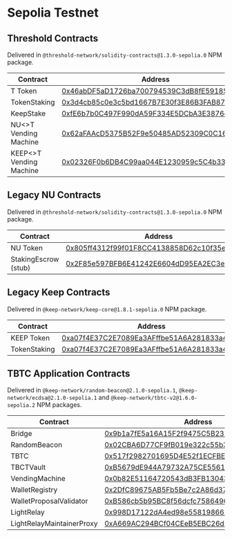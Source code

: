 # Sepolia Testnet

## Threshold Contracts

Delivered in `@threshold-network/solidity-contracts@1.3.0-sepolia.0` NPM package.

<table><thead><tr><th width="374.5478238350802">Contract</th><th>Address</th></tr></thead><tbody><tr><td>T Token</td><td><a href="https://sepolia.etherscan.io/address/0x46abDF5aD1726ba700794539C3dB8fE591854729">0x46abDF5aD1726ba700794539C3dB8fE591854729</a></td></tr><tr><td>TokenStaking</td><td><a href="https://sepolia.etherscan.io/address/0x3d4cb85c0e3c5bd1667B7E30f3E86B3FAB878Ff8">0x3d4cb85c0e3c5bd1667B7E30f3E86B3FAB878Ff8</a></td></tr><tr><td>KeepStake</td><td><a href="https://sepolia.etherscan.io/address/0xfE6b7b0C497F990dA59F334E5DCbA3E3876d062a">0xfE6b7b0C497F990dA59F334E5DCbA3E3876d062a</a></td></tr><tr><td>NU&#x3C;>T Vending Machine</td><td><a href="https://sepolia.etherscan.io/address/0x62aFAAcD5375B52F9e50485AD52309C0C1673185">0x62aFAAcD5375B52F9e50485AD52309C0C1673185</a></td></tr><tr><td>KEEP&#x3C;>T Vending Machine</td><td><a href="https://sepolia.etherscan.io/address/0x02326F0b6DB4C99aa044E1230959c5C4b3342814">0x02326F0b6DB4C99aa044E1230959c5C4b3342814</a></td></tr></tbody></table>

## Legacy NU Contracts

Delivered in `@threshold-network/solidity-contracts@1.3.0-sepolia.0` NPM package.

| Contract             | Address                                                                                                                       |
| -------------------- | ----------------------------------------------------------------------------------------------------------------------------- |
| NU Token             | [0x805ff4312f99f01F8CC4138858D62c10f35eA4DF](https://sepolia.etherscan.io/address/0x805ff4312f99f01F8CC4138858D62c10f35eA4DF) |
| StakingEscrow (stub) | [0x2F85e597BFB6E41242E6604dD95EA2EC3e8ECd63](https://sepolia.etherscan.io/address/0x2F85e597BFB6E41242E6604dD95EA2EC3e8ECd63) |

## Legacy Keep Contracts

Delivered in `@keep-network/keep-core@1.8.1-sepolia.0` NPM package.

| Contract     | Address                                                                                                                       |
| ------------ | ----------------------------------------------------------------------------------------------------------------------------- |
| KEEP Token   | [0xa07f4E37C2E7089Ea3AFffbe51A6A281833a4D14](https://sepolia.etherscan.io/address/0xa07f4E37C2E7089Ea3AFffbe51A6A281833a4D14) |
| TokenStaking | [0xa07f4E37C2E7089Ea3AFffbe51A6A281833a4D14](https://sepolia.etherscan.io/address/0xa07f4E37C2E7089Ea3AFffbe51A6A281833a4D14) |



## TBTC Application Contracts

Delivered in `@keep-network/random-beacon@2.1.0-sepolia.1`, `@keep-network/ecdsa@2.1.0-sepolia.1` and `@keep-network/tbtc-v2@1.6.0-sepolia.2` NPM packages.

| Contract                  | Address                                                                                                                            |
| ------------------------- | ---------------------------------------------------------------------------------------------------------------------------------- |
| Bridge                    | [0x9b1a7fE5a16A15F2f9475C5B231750598b113403](https://sepolia.etherscan.io/address/0x9b1a7fE5a16A15F2f9475C5B231750598b113403#code) |
| RandomBeacon              | [0x02CBA6D77CF9fB019e322c55b34c9d42f2eF4D74](https://sepolia.etherscan.io/address/0x02CBA6D77CF9fB019e322c55b34c9d42f2eF4D74)      |
| TBTC                      | [0x517f2982701695D4E52f1ECFBEf3ba31Df470161](https://sepolia.etherscan.io/address/0x517f2982701695D4E52f1ECFBEf3ba31Df470161)      |
| TBCTVault                 | [0xB5679dE944A79732A75CE556191DF11F489448d5](https://sepolia.etherscan.io/address/0xB5679dE944A79732A75CE556191DF11F489448d5)      |
| VendingMachine            | [0x0b82E51164720543dB3FB13043876F37e9a19A4A](https://sepolia.etherscan.io/address/0x0b82E51164720543dB3FB13043876F37e9a19A4A)      |
| WalletRegistry            | [0x2DfC89675AB5Fb5Be7c2A86d373Daac3E795fc25](https://sepolia.etherscan.io/address/0x2DfC89675AB5Fb5Be7c2A86d373Daac3E795fc25)      |
| WalletProposalValidator   | [0xB586cb5b95BC8f56dcfc75864966343E7Cd73C0f](https://sepolia.etherscan.io/address/0xB586cb5b95BC8f56dcfc75864966343E7Cd73C0f)      |
| LightRelay                | [0x998D17122dA4ed98e558198665984E08D1cEAA8d](https://sepolia.etherscan.io/address/0x998D17122dA4ed98e558198665984E08D1cEAA8d)      |
| LightRelayMaintainerProxy | [0xA669AC294BCf04CEeB5EBC26d9E1bF4fc4574e06](https://sepolia.etherscan.io/address/0xA669AC294BCf04CEeB5EBC26d9E1bF4fc4574e06)      |

